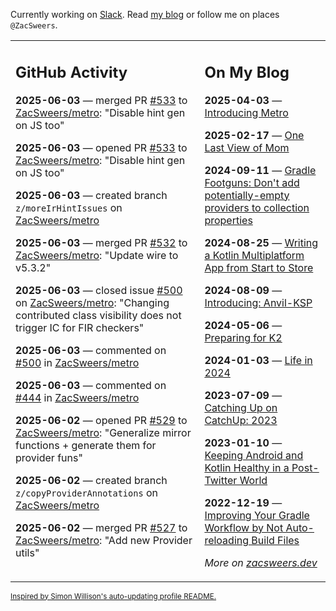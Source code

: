 Currently working on [Slack](https://slack.com/). Read [my blog](https://zacsweers.dev/) or follow me on places `@ZacSweers`.

<table><tr><td valign="top" width="60%">

## GitHub Activity
<!-- githubActivity starts -->
**2025-06-03** — merged PR [#533](https://github.com/ZacSweers/metro/pull/533) to [ZacSweers/metro](https://github.com/ZacSweers/metro): "Disable hint gen on JS too"

**2025-06-03** — opened PR [#533](https://github.com/ZacSweers/metro/pull/533) to [ZacSweers/metro](https://github.com/ZacSweers/metro): "Disable hint gen on JS too"

**2025-06-03** — created branch `z/moreIrHintIssues` on [ZacSweers/metro](https://github.com/ZacSweers/metro)

**2025-06-03** — merged PR [#532](https://github.com/ZacSweers/metro/pull/532) to [ZacSweers/metro](https://github.com/ZacSweers/metro): "Update wire to v5.3.2"

**2025-06-03** — closed issue [#500](https://github.com/ZacSweers/metro/issues/500) on [ZacSweers/metro](https://github.com/ZacSweers/metro): "Changing contributed class visibility does not trigger IC for FIR checkers"

**2025-06-03** — commented on [#500](https://github.com/ZacSweers/metro/issues/500#issuecomment-2937085071) in [ZacSweers/metro](https://github.com/ZacSweers/metro)

**2025-06-03** — commented on [#444](https://github.com/ZacSweers/metro/issues/444#issuecomment-2935470087) in [ZacSweers/metro](https://github.com/ZacSweers/metro)

**2025-06-02** — opened PR [#529](https://github.com/ZacSweers/metro/pull/529) to [ZacSweers/metro](https://github.com/ZacSweers/metro): "Generalize mirror functions + generate them for provider funs"

**2025-06-02** — created branch `z/copyProviderAnnotations` on [ZacSweers/metro](https://github.com/ZacSweers/metro)

**2025-06-02** — merged PR [#527](https://github.com/ZacSweers/metro/pull/527) to [ZacSweers/metro](https://github.com/ZacSweers/metro): "Add new Provider utils"
<!-- githubActivity ends -->
</td><td valign="top" width="40%">

## On My Blog
<!-- blog starts -->
**2025-04-03** — [Introducing Metro](https://www.zacsweers.dev/introducing-metro/)

**2025-02-17** — [One Last View of Mom](https://www.zacsweers.dev/one-last-view-of-mom/)

**2024-09-11** — [Gradle Footguns: Don't add potentially-empty providers to collection properties](https://www.zacsweers.dev/gradle-footgun-adding-empty-providers-to-collection-properties/)

**2024-08-25** — [Writing a Kotlin Multiplatform App from Start to Store](https://www.zacsweers.dev/writing-a-kotlin-multiplatform-app-from-start-to-store/)

**2024-08-09** — [Introducing: Anvil-KSP](https://www.zacsweers.dev/introducing-anvil-ksp/)

**2024-05-06** — [Preparing for K2](https://www.zacsweers.dev/preparing-for-k2/)

**2024-01-03** — [Life in 2024](https://www.zacsweers.dev/life-in-2024/)

**2023-07-09** — [Catching Up on CatchUp: 2023](https://www.zacsweers.dev/catching-up-on-catchup-2023/)

**2023-01-10** — [Keeping Android and Kotlin Healthy in a Post-Twitter World](https://www.zacsweers.dev/keeping-android-healthy/)

**2022-12-19** — [Improving Your Gradle Workflow by Not Auto-reloading Build Files](https://www.zacsweers.dev/improving-your-workflow-by-not-auto-reloading-build-files/)
<!-- blog ends -->
_More on [zacsweers.dev](https://zacsweers.dev/)_
</td></tr></table>

<sub><a href="https://simonwillison.net/2020/Jul/10/self-updating-profile-readme/">Inspired by Simon Willison's auto-updating profile README.</a></sub>